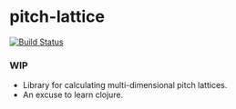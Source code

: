 # pitch-lattice

[![Build Status](https://travis-ci.org/jcpst/pitch-lattice.svg?branch=master)](https://travis-ci.org/jcpst/pitch-lattice)

### WIP

* Library for calculating multi-dimensional pitch lattices. 
* An excuse to learn clojure.
